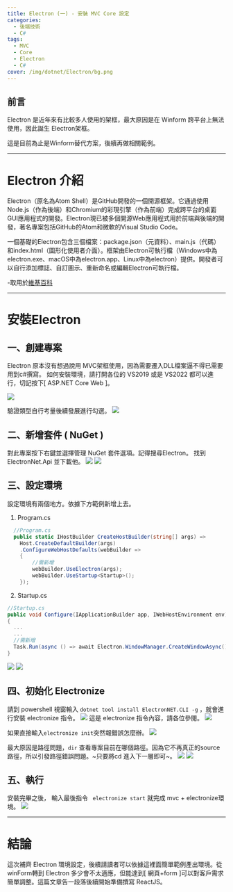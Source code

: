 ```yaml
---
title: Electron (一) - 安裝 MVC Core 設定 
categories: 
  - 後端技術
  - C#
tags: 
  - MVC
  - Core
  - Electron
  - C#
cover: /img/dotnet/Electron/bg.png
---
```

## 前言
Electron 是近年來有比較多人使用的架框，最大原因是在 Winform 跨平台上無法使用，因此誕生 Electron架框。

這是目前為止是Winform替代方案，後續再做相關範例。

---

# Electron 介紹
Electron（原名為Atom Shell）是GitHub開發的一個開源框架。它通過使用Node.js（作為後端）和Chromium的彩現引擎（作為前端）完成跨平台的桌面GUI應用程式的開發。Electron現已被多個開源Web應用程式用於前端與後端的開發，著名專案包括GitHub的Atom和微軟的Visual Studio Code。

一個基礎的Electron包含三個檔案：package.json（元資料）、main.js（代碼）和index.html（圖形化使用者介面）。框架由Electron可執行檔（Windows中為electron.exe、macOS中為electron.app、Linux中為electron）提供。開發者可以自行添加標誌、自訂圖示、重新命名或編輯Electron可執行檔。

-取用於[維基百科](https://zh.wikipedia.org/wiki/Electron)

---

# 安裝Electron
## 一、創建專案
Electron 原本沒有想過說用 MVC架框使用，因為需要遷入DLL檔案逼不得已需要用到c#撰寫。
如何安裝環境，請打開各位的 VS2019 或是 VS2022 都可以進行，切記按下[ ASP.NET  Core Web ]。

![](/img/dotnet/Electron/01.jpg)

驗證類型自行考量後續發展進行勾選。
![](/img/dotnet/Electron/02.jpg)

## 二、新增套件 ( NuGet )
對此專案按下右鍵並選擇管理 NuGet 套件選項。記得搜尋Electron。
找到ElectronNet.Api 並下載他。
![](/img/dotnet/Electron/03.jpg)
![](/img/dotnet/Electron/04.jpg)


## 三、設定環境
設定環境有兩個地方。依據下方範例新增上去。
1. Program.cs
```cs
  //Program.cs
  public static IHostBuilder CreateHostBuilder(string[] args) =>
    Host.CreateDefaultBuilder(args)
    .ConfigureWebHostDefaults(webBuilder =>
    {
        //需新增
        webBuilder.UseElectron(args); 
        webBuilder.UseStartup<Startup>();
    });
```
2. Startup.cs
```cs
//Startup.cs
public void Configure(IApplicationBuilder app, IWebHostEnvironment env)
{
  ...
  ...
  //需新增
  Task.Run(async () => await Electron.WindowManager.CreateWindowAsync());
}
```
![](/img/dotnet/Electron/05.jpg)
![](/img/dotnet/Electron/06.jpg)

## 四、初始化 Electronize 
請到 powershell 視窗輸入 ``` dotnet tool install ElectronNET.CLI -g ``` ，就會進行安裝 electronize 指令。 
![](/img/dotnet/Electron/07.jpg)
這是 electronize 指令內容，請各位參閱。
![](/img/dotnet/Electron/08.jpg)

如果直接輸入``` electronize init ```突然報錯誤怎麼辦。
![](/img/dotnet/Electron/09.jpg)

最大原因是路徑問題，```dir``` 查看專案目前在哪個路徑。因為它不再真正的source路徑，所以引發路徑錯誤問題。~只要將cd 進入下一層即可~。
![](/img/dotnet/Electron/10.jpg)
![](/img/dotnet/Electron/11.jpg)

## 五、執行
安裝完畢之後， 輸入最後指令 ``` electronize start``` 就完成 mvc + electronize環境。
![](/img/dotnet/Electron/12.jpg)


---

# 結論 
這次補齊 Electron 環境設定，後續請讀者可以依據這裡面簡單範例產出環境。從winForm轉到 Electron 多少會不太適應，但能達到[ 網頁+form ]可以對客戶需求簡單調整。這篇文章告一段落後續開始準備撰寫 ReactJS。

